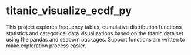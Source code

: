 # titanic_visualize_ecdf_py

This project explores frequency tables, cumulative distribution functions, statistics and categorical data visualizations based on the titanic data set using the pandas and seaborn packages. 
Support functions are written to make exploration process easier.
